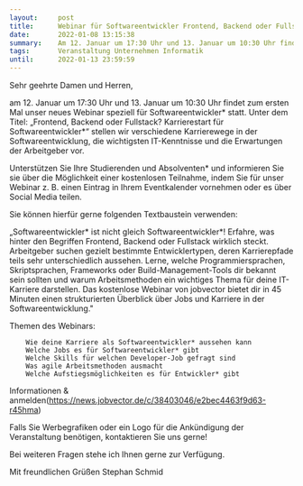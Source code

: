 ```yaml
---
layout:     post
title:      Webinar für Softwareentwickler Frontend, Backend oder Fullstack
date:       2022-01-08 13:15:38
summary:    Am 12. Januar um 17:30 Uhr und 13. Januar um 10:30 Uhr findet zum ersten Mal unser neues Webinar speziell für Softwareentwickler* statt.
tags:		Veranstaltung Unternehmen Informatik
until:		2022-01-13 23:59:59
---
```


Sehr geehrte Damen und Herren,

am 12. Januar um 17:30 Uhr und 13. Januar um 10:30 Uhr findet zum ersten Mal unser neues Webinar speziell für Softwareentwickler* statt. Unter dem Titel: „Frontend, Backend oder Fullstack? Karrierestart für Softwareentwickler*“ stellen wir verschiedene Karrierewege in der Softwareentwicklung, die wichtigsten IT-Kenntnisse und die Erwartungen der Arbeitgeber vor.

Unterstützen Sie Ihre Studierenden und Absolventen* und informieren Sie sie über die Möglichkeit einer kostenlosen Teilnahme, indem Sie für unser Webinar z. B. einen Eintrag in Ihrem Eventkalender vornehmen oder es über Social Media teilen.

Sie können hierfür gerne folgenden Textbaustein verwenden:

„Softwareentwickler* ist nicht gleich Softwareentwickler*! Erfahre, was hinter den Begriffen Frontend, Backend oder Fullstack wirklich steckt. Arbeitgeber suchen gezielt bestimmte Entwicklertypen, deren Karrierepfade teils sehr unterschiedlich aussehen. Lerne, welche Programmiersprachen, Skriptsprachen, Frameworks oder Build-Management-Tools dir bekannt sein sollten und warum Arbeitsmethoden ein wichtiges Thema für deine IT-Karriere darstellen. Das kostenlose Webinar von jobvector bietet dir in 45 Minuten einen strukturierten Überblick über Jobs und Karriere in der Softwareentwicklung."

Themen des Webinars:

        Wie deine Karriere als Softwareentwickler* aussehen kann
        Welche Jobs es für Softwareentwickler* gibt
        Welche Skills für welchen Developer-Job gefragt sind
        Was agile Arbeitsmethoden ausmacht
        Welche Aufstiegsmöglichkeiten es für Entwickler* gibt

Informationen & anmelden(https://news.jobvector.de/c/38403046/e2bec4463f9d63-r45hma)

Falls Sie Werbegrafiken oder ein Logo für die Ankündigung der Veranstaltung benötigen, kontaktieren Sie uns gerne!

Bei weiteren Fragen stehe ich Ihnen gerne zur Verfügung.

Mit freundlichen Grüßen
Stephan Schmid
